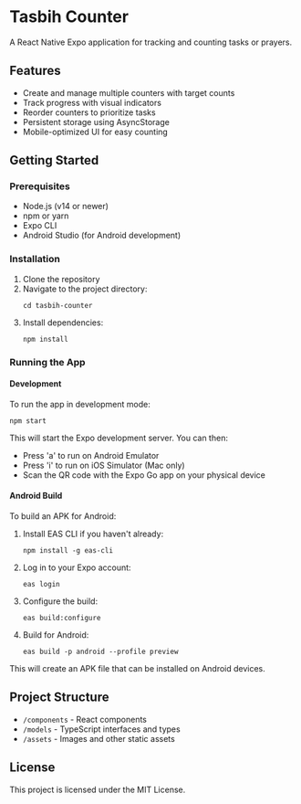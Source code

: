 # Tasbih Counter

A React Native Expo application for tracking and counting tasks or prayers.

## Features

- Create and manage multiple counters with target counts
- Track progress with visual indicators
- Reorder counters to prioritize tasks
- Persistent storage using AsyncStorage
- Mobile-optimized UI for easy counting

## Getting Started

### Prerequisites

- Node.js (v14 or newer)
- npm or yarn
- Expo CLI
- Android Studio (for Android development)

### Installation

1. Clone the repository
2. Navigate to the project directory:
   ```
   cd tasbih-counter
   ```
3. Install dependencies:
   ```
   npm install
   ```

### Running the App

#### Development

To run the app in development mode:

```
npm start
```

This will start the Expo development server. You can then:
- Press 'a' to run on Android Emulator
- Press 'i' to run on iOS Simulator (Mac only)
- Scan the QR code with the Expo Go app on your physical device

#### Android Build

To build an APK for Android:

1. Install EAS CLI if you haven't already:
   ```
   npm install -g eas-cli
   ```

2. Log in to your Expo account:
   ```
   eas login
   ```

3. Configure the build:
   ```
   eas build:configure
   ```

4. Build for Android:
   ```
   eas build -p android --profile preview
   ```

This will create an APK file that can be installed on Android devices.

## Project Structure

- `/components` - React components
- `/models` - TypeScript interfaces and types
- `/assets` - Images and other static assets

## License

This project is licensed under the MIT License. 
